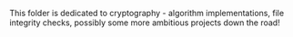 This folder is dedicated to cryptography - algorithm implementations, file 
integrity checks, possibly some more ambitious projects down the road!
